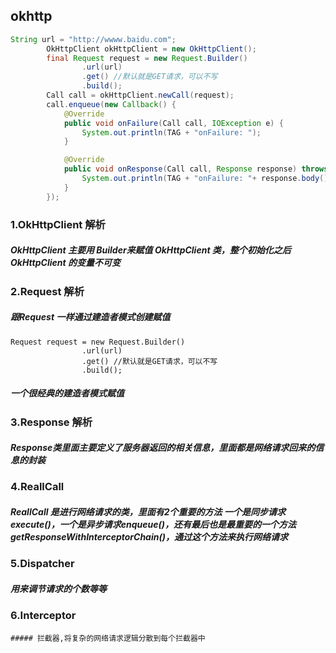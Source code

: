 ## okhttp

```java
String url = "http://wwww.baidu.com";
        OkHttpClient okHttpClient = new OkHttpClient();
        final Request request = new Request.Builder()
                .url(url)
                .get() //默认就是GET请求，可以不写
                .build();
        Call call = okHttpClient.newCall(request);
        call.enqueue(new Callback() {
            @Override
            public void onFailure(Call call, IOException e) {
                System.out.println(TAG + "onFailure: ");
            }

            @Override
            public void onResponse(Call call, Response response) throws IOException {
                System.out.println(TAG + "onFailure: "+ response.body().string());
            }
        });
```



### 1.OkHttpClient 解析

#####			OkHttpClient 主要用 Builder来赋值 OkHttpClient 类，整个初始化之后 OkHttpClient 的变量不可变

### 2.Request 解析

##### 跟Request 一样通过建造者模式创建赋值

```
Request request = new Request.Builder()
                .url(url)
                .get() //默认就是GET请求，可以不写
                .build();
```

##### 一个很经典的建造者模式赋值
### 3.Response 解析
##### Response类里面主要定义了服务器返回的相关信息，里面都是网络请求回来的信息的封装

### 4.ReallCall

##### ReallCall 是进行网络请求的类，里面有2个重要的方法 一个是同步请求execute()，一个是异步请求enqueue()，还有最后也是最重要的一个方法getResponseWithInterceptorChain()，通过这个方法来执行网络请求

### 5.Dispatcher

##### 用来调节请求的个数等等

### 6.Interceptor

	##### 拦截器,将复杂的网络请求逻辑分散到每个拦截器中